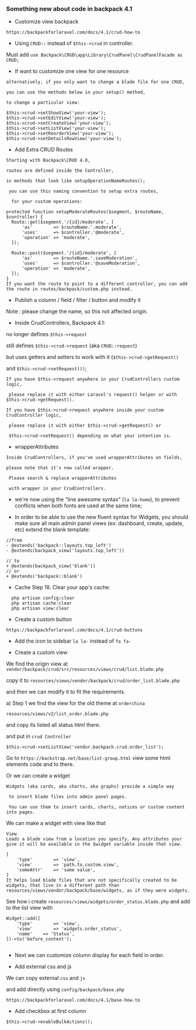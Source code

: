 ### Something new about code in backpack 4.1


* Customize view backpack

`https://backpackforlaravel.com/docs/4.1/crud-how-to`

* Using `CRUD::` instead of `$this->crud` in controller.

Must add `use Backpack\CRUD\app\Library\CrudPanel\CrudPanelFacade as CRUD;`

* If want to customize one view for one resource

```text
alternatively, if you only want to change a blade file for one CRUD, 

you can use the methods below in your setup() method, 

to change a particular view:

$this->crud->setShowView('your-view');
$this->crud->setEditView('your-view');
$this->crud->setCreateView('your-view');
$this->crud->setListView('your-view');
$this->crud->setReorderView('your-view');
$this->crud->setDetailsRowView('your-view');

```

* Add Extra CRUD Routes

```text
Starting with Backpack\CRUD 4.0, 

routes are defined inside the Controller, 

in methods that look like setupOperationNameRoutes();
 
 you can use this naming convention to setup extra routes,
  
  for your custom operations:

protected function setupModerateRoutes($segment, $routeName, $controller) {
  Route::get($segment.'/{id}/moderate', [
      'as'        => $routeName.'.moderate',
      'uses'      => $controller.'@moderate',
      'operation' => 'moderate',
  ]);

  Route::post($segment.'/{id}/moderate', [
      'as'        => $routeName.'.saveModeration',
      'uses'      => $controller.'@saveModeration',
      'operation' => 'moderate',
  ]);
}
If you want the route to point to a different controller, you can add the route in routes/backpack/custom.php instead.
```

* Publish a column / field / filter / button and modify it

Note : please change the name, so this not affected origin.


* Inside CrudControllers, Backpack 4.1:

no longer defines `$this->request`

still defines `$this->crud->request` (aka `CRUD::request`)
 
but uses getters and setters to work with it (`$this->crud->getRequest()` 

and `$this->crud->setRequest())`;

```text
If you have $this->request anywhere in your CrudControllers custom logic,
 
 please replace it with either Laravel's request() helper or with $this->crud->getRequest().
 
If you have $this->crud->request anywhere inside your custom CrudController logic,
 
 please replace it with either $this->crud->getRequest() or
  
 $this->crud->setRequest() depending on what your intention is.
```

* wrapperAttributes

```text
Inside CrudControllers, if you've used wrapperAttributes on fields, 

please note that it's now called wrapper.
 
 Please search & replace wrapperAttributes 
 
 with wrapper in your CrudControllers.
```

* we're now using the "line awesome syntax" (`la la-home`), to prevent conflicts when both fonts are used at the same time;

* In order to be able to use the new fluent syntax for Widgets, you should make sure all main admin panel views (ex: dashboard, create, update, etc) extend the blank template:
```
//from 
- @extends('backpack::layouts.top_left')
- @extends(backpack_view('layouts.top_left'))

// to
+ @extends(backpack_view('blank'))
// or
+ @extends('backpack::blank')

```

* Cache
  Step 18. Clear your app's cache:
```text
  php artisan config:clear
  php artisan cache:clear
  php artisan view:clear
```

* Create a custom button

`https://backpackforlaravel.com/docs/4.1/crud-buttons`

* Add the icon to sidebar `la la-` instead of `fa fa-`


* Create a custom view

We find the origin view at `vendor/backpack/crud/src/resources/views/crud/list.blade.php`

copy it to `resources/views/vendor/backpack/crud/order_list.blade.php`

and then we can modify it to fit the requirements.

a) Step 1 we find the view for the old theme at `orderchina`

`resources/views/v2/list_order.blade.php`

and copy its listed all status html there.

and put in `crud Controller`

```text
$this->crud->setListView('vendor.backpack.crud.order_list');
```

Go to `https://backstrap.net/base/list-group.html` view some html elements code and to there.

Or we can create a widget

```text
Widgets (aka cards, aka charts, aka graphs) provide a simple way
 
 to insert blade files into admin panel pages. 
 
 You can use them to insert cards, charts, notices or custom content into pages.
```

We can make a widget with view like that

```text
View
Loads a blade view from a location you specify. Any attributes your give it will be available in the $widget variable inside that view.

[
    'type'        => 'view',
    'view'        => 'path.to.custom.view',
    'someAttr'    => 'some value',
]
It helps load blade files that are not specifically created to be widgets, that live in a different path than resources/views/vendor/backpack/base/widgets, as if they were widgets.
```

See how i create `resources/views/widgets/order_status.blade.php` and add to the list view with 

```text
Widget::add([
    'type'        => 'view',
    'view'        => 'widgets.order_status',
    'name'    => 'Status',
])->to('before_content');


```

* Next we can customize column display for each field in order.

* Add external css and js

We can copy external `css` and `js`

and add directly using `config/backpack/base.php`

`https://backpackforlaravel.com/docs/4.1/base-how-to`

* Add checkbox at first column 

`$this->crud->enableBulkActions();`